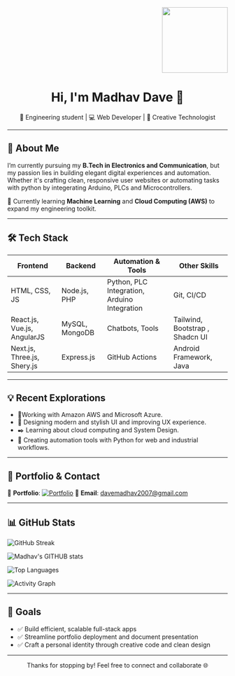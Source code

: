 <div align="right">
  <img height="150" src="https://media.giphy.com/media/M9gbBd9nbDrOTu1Mqx/giphy.gif"  />
</div>

<h1 align="center">Hi, I'm Madhav Dave 👋</h1>
<p align="center">🚀 Engineering student | 💻 Web Developer | 🎨 Creative Technologist</p>

---

## 🌟 About Me

I’m currently pursuing my **B.Tech in Electronics and Communication**, but my passion lies in building elegant digital experiences and automation. Whether it's crafting clean, responsive user websites or automating tasks with python by integerating Arduino, PLCs and Microcontrollers.

🧠 Currently learning **Machine Learning** and **Cloud Computing (AWS)** to expand my engineering toolkit.

---

## 🛠️ Tech Stack

| Frontend        | Backend         | Automation & Tools       | Other Skills               |
|----------------|----------------|---------------------------|----------------------------|
| HTML, CSS, JS | Node.js, PHP    | Python, PLC Integration, Arduino Integration | Git, CI/CD|
| React.js, Vue.js, AngularJS | MySQL, MongoDB| Chatbots, Tools | Tailwind, Bootstrap , Shadcn UI       |
| Next.js, Three.js, Shery.js | Express.js     | GitHub Actions           | Android Framework, Java   |

---

## 💡 Recent Explorations

- 🧩Working with Amazon AWS and Microsoft Azure.
- 📜 Designing modern and stylish UI and improving UX experience.
- ✒️ Learning about cloud computing and System Design.  
- 🔧 Creating automation tools with Python for web and industrial workflows.  

---

## 🔗 Portfolio & Contact

📂 **Portfolio**: 
[![Portfolio](https://img.shields.io/badge/Portfolio-Visit-blue)](https://devmdave.github.io/my-portfolio) 
📧 **Email**: [davemadhav2007@gmail.com](mailto:davemadhav2007@gmail.com)  

---

## 📊 GitHub Stats

![GitHub Streak](https://streak-stats.demolab.com?user=devmdave&theme=github-dark&hide_border=true)

![Madhav's GITHUB stats](https://github-readme-stats.vercel.app/api?username=devmdave&show_icons=true&theme=github_dark&hide_border=true&rank_icon=github)

![Top Languages](https://github-readme-stats.vercel.app/api/top-langs/?username=devmdave&layout=compact&theme=github_dark&hide_border=true)

![Activity Graph](https://github-readme-activity-graph.vercel.app/graph?username=devmdave&theme=github-dark&hide_border=true&area=true)

---

## 🎯 Goals

- ✅ Build efficient, scalable full-stack apps  
- ✅ Streamline portfolio deployment and document presentation  
- ✅ Craft a personal identity through creative code and clean design  

---

<p align="center">Thanks for stopping by! Feel free to connect and collaborate 🌐</p>
